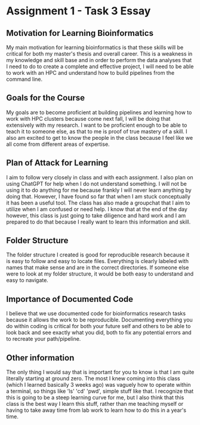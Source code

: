 # Assignment 1 - Task 3 Essay

## Motivation for Learning Bioinformatics 

My main motivation for learning bioinformatics is that these skills will be critical for both my 
master's thesis and overall career. This is a weakness in my knowledge and skill base and in order 
to perform the data analyses that I need to do to create a complete and effective project, I will 
need to be able to work with an HPC and understand how to build pipelines from the command line. 

## Goals for the Course

My goals are to become proficient at building pipelines and learning how to work with HPC 
clusters because come next fall, I will be doing that extensively with my research. I want to be 
proficient enough to be able to teach it to someone else, as that to me is proof of true mastery
of a skill. I also am excited to get to know the people in the class because I feel like we all 
come from different areas of expertise. 

## Plan of Attack for Learning 

I aim to follow very closely in class and with each assignment. I also plan on using ChatGPT for 
help when I do not understand something. I will not be using it to do anything for me because 
frankly I will never learn anything by doing that. However, I have found so far that when I am 
stuck conceptually it has been a useful tool. The class has also made a groupchat that I aim to 
utilize when I am confused or need help. I know that at the end of the day however, this class 
is just going to take diligence and hard work and I am prepared to do that because I really want 
to learn this information and skill. 

## Folder Structure 

The folder structure I created is good for reproducible research because it is easy to follow 
and easy to locate files. Everything is clearly labeled with names that make sense and are in 
the correct directories. If someone else were to look at my folder structure, it would be both 
easy to understand and easy to navigate. 

## Importance of Documented Code

I believe that we use documented code for bioinformatics research tasks because it allows the work 
to be reproducible. Documenting everything you do within coding is critical for both your future 
self and others to be able to look back and see exactly what you did, both to fix any potential 
errors and to recreate your path/pipeline. 

## Other information 

The only thing I would say that is important for you to know is that I am quite literally starting
at ground zero. The most I knew coming into this class (which I learned basically 3 weeks ago) 
was vaguely how to operate within a terminal, so things like 'ls' 'cd' 'pwd', simple stuff like 
that. I recognize that this is going to be a steep learning curve for me, but I also think that 
this class is the best way I learn this stuff, rather than me teaching myself or having to take 
away time from lab work to learn how to do this in a year's time. 
